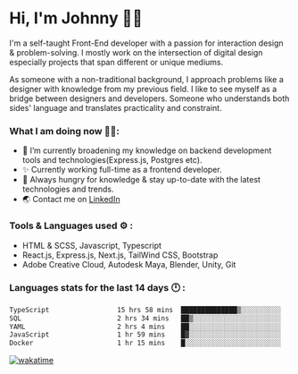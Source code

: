 # Hi, I'm Johnny 👋🧑‍

I'm a self-taught Front-End developer with a passion for interaction design & problem-solving. I mostly work on the intersection of digital design especially projects that span different or unique mediums.

As someone with a non-traditional background, I approach problems like a designer with knowledge from my previous field. I like to see myself as a bridge between designers and developers. Someone who understands both sides' language and translates practicality and constraint.

### What I am doing now 🧑‍💻:

- 🔭 I’m currently broadening my knowledge on backend development tools and technologies(Express.js, Postgres etc).
- ✨ Currently working full-time as a frontend developer.
- 📖 Always hungry for knowledge & stay up-to-date with the latest technologies and trends.
- 🌏 Contact me on [LinkedIn](https://www.linkedin.com/in/johchai/)

### Tools & Languages used ⚙️ :

- HTML & SCSS, Javascript, Typescript
- React.js, Express.js, Next.js, TailWind CSS, Bootstrap
- Adobe Creative Cloud, Autodesk Maya, Blender, Unity, Git

### Languages stats for the last 14 days 🕛 :

<!--START_SECTION:waka-->

```txt
TypeScript                 15 hrs 58 mins  ██████████████▒░░░░░░░░░░   57.96 %
SQL                        2 hrs 34 mins   ██▒░░░░░░░░░░░░░░░░░░░░░░   09.34 %
YAML                       2 hrs 4 mins    ██░░░░░░░░░░░░░░░░░░░░░░░   07.53 %
JavaScript                 1 hr 59 mins    █▓░░░░░░░░░░░░░░░░░░░░░░░   07.25 %
Docker                     1 hr 15 mins    █░░░░░░░░░░░░░░░░░░░░░░░░   04.55 %
```

<!--END_SECTION:waka-->

[![wakatime](https://wakatime.com/badge/user/0cd14e89-b357-451d-b5c1-4a79286fb5a6.svg)](https://wakatime.com/@0cd14e89-b357-451d-b5c1-4a79286fb5a6)
